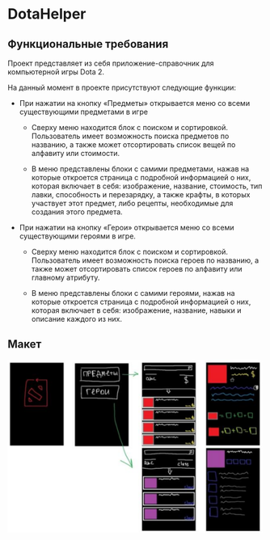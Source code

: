 # DotaHelper
## Функциональные требования
Проект представляет из себя приложение-справочник для компьютерной игры Dota 2.

На данный момент в проекте присутствуют следующие функции:

- При нажатии на кнопку «Предметы» открывается меню со всеми существующими предметами в игре

    - Сверху меню находится блок с поиском и сортировкой. Пользователь имеет возможность поиска предметов по названию, а также может отсортировать список вещей по алфавиту или стоимости.

    - В меню представлены блоки с самими предметами, нажав на которые откроется страница с подробной информацией о них, которая включает в себя: изображение, название, стоимость, тип лавки, способность и перезарядку, а также крафты, в которых участвует этот предмет, либо рецепты, необходимые для создания этого предмета.

- При нажатии на кнопку «Герои» открывается меню со всеми существующими героями в игре.

    - Сверху меню находится блок с поиском и сортировкой. Пользователь имеет возможность поиска героев по названию, а также может отсортировать список героев по алфавиту или главному атрибуту.

    - В меню представлены блоки с самими героями, нажав на которые откроется страница с подробной информацией о них, которая включает в себя: изображение, название, навыки и описание каждого из них.

## Макет
![Макет](https://github.com/DotaHelperCrew/DotaHelper/blob/6b0a70d91e448af8a1c3cee39b6f5c45eae6c8f8/%D0%9C%D0%B0%D0%BA%D0%B5%D1%82.PNG)
